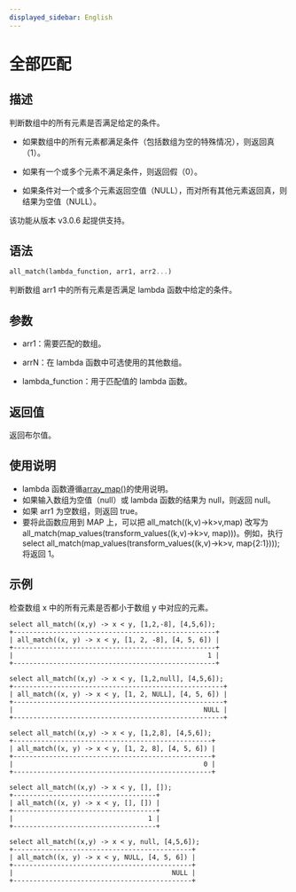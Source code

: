 ```yaml
---
displayed_sidebar: English
---
```


# 全部匹配

## 描述

判断数组中的所有元素是否满足给定的条件。

- 如果数组中的所有元素都满足条件（包括数组为空的特殊情况），则返回真（1）。

- 如果有一个或多个元素不满足条件，则返回假（0）。

- 如果条件对一个或多个元素返回空值（NULL），而对所有其他元素返回真，则结果为空值（NULL）。

该功能从版本 v3.0.6 起提供支持。

## 语法

```Haskell
all_match(lambda_function, arr1, arr2...)
```

判断数组 arr1 中的所有元素是否满足 lambda 函数中给定的条件。

## 参数

- arr1：需要匹配的数组。

- arrN：在 lambda 函数中可选使用的其他数组。

- lambda_function：用于匹配值的 lambda 函数。

## 返回值

返回布尔值。

## 使用说明

- lambda 函数遵循[array_map()](array_map.md)的使用说明。
- 如果输入数组为空值（null）或 lambda 函数的结果为 null，则返回 null。
- 如果 arr1 为空数组，则返回 true。
- 要将此函数应用到 MAP 上，可以把 all_match((k,v)->k>v,map) 改写为 all_match(map_values(transform_values((k,v)->k>v, map)))。例如，执行 select all_match(map_values(transform_values((k,v)->k>v, map{2:1}))); 将返回 1。

## 示例

检查数组 x 中的所有元素是否都小于数组 y 中对应的元素。

```Plain
select all_match((x,y) -> x < y, [1,2,-8], [4,5,6]);
+---------------------------------------------------+
| all_match((x, y) -> x < y, [1, 2, -8], [4, 5, 6]) |
+---------------------------------------------------+
|                                                 1 |
+---------------------------------------------------+

select all_match((x,y) -> x < y, [1,2,null], [4,5,6]);
+-----------------------------------------------------+
| all_match((x, y) -> x < y, [1, 2, NULL], [4, 5, 6]) |
+-----------------------------------------------------+
|                                                NULL |
+-----------------------------------------------------+

select all_match((x,y) -> x < y, [1,2,8], [4,5,6]);
+--------------------------------------------------+
| all_match((x, y) -> x < y, [1, 2, 8], [4, 5, 6]) |
+--------------------------------------------------+
|                                                0 |
+--------------------------------------------------+

select all_match((x,y) -> x < y, [], []);
+------------------------------------+
| all_match((x, y) -> x < y, [], []) |
+------------------------------------+
|                                  1 |
+------------------------------------+

select all_match((x,y) -> x < y, null, [4,5,6]);
+---------------------------------------------+
| all_match((x, y) -> x < y, NULL, [4, 5, 6]) |
+---------------------------------------------+
|                                        NULL |
+---------------------------------------------+
```
